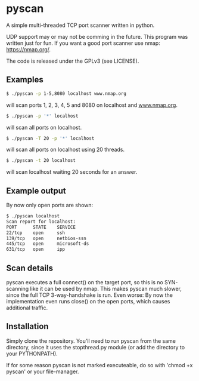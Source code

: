 # pyscan
A simple multi-threaded TCP port scanner written in python.

UDP support may or may not be comming in the future. This program was
written just for fun. If you want a good port scanner use
nmap: <https://nmap.org/>.

The code is released under the GPLv3 (see LICENSE).

## Examples
```bash
$ ./pyscan -p 1-5,8080 localhost www.nmap.org
```
will scan ports 1, 2, 3, 4, 5 and 8080 on localhost and www.nmap.org.
```bash
$ ./pyscan -p '*' localhost
```
will scan all ports on localhost.
```bash
$ ./pyscan -T 20 -p '*' localhost
```
will scan all ports on localhost using 20 threads.
```bash
$ ./pyscan -t 20 localhost
```
will scan localhost waiting 20 seconds for an answer.

## Example output
By now only open ports are shown:

```bash
$ ./pyscan localhost
Scan report for localhost:
PORT      STATE    SERVICE
22/tcp    open     ssh
139/tcp   open     netbios-ssn
445/tcp   open     microsoft-ds
631/tcp   open     ipp
```

## Scan details
pyscan executes a full connect() on the target port, so this is no
SYN-scanning like it can be used by nmap. This makes pyscan much
slower, since the full TCP 3-way-handshake is run. Even worse: By
now the implementation even runs close() on the open ports, which
causes additional traffic.

## Installation
Simply clone the repository. You'll need to run pyscan from
the same directory, since it uses the stopthread.py module (or
add the directory to your PYTHONPATH).

If for some reason pyscan is not marked executeable, do so
with 'chmod +x pyscan' or your file-manager.

